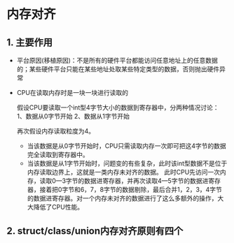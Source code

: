 # 内存对齐

## 1. 主要作用

* 平台原因(移植原因)：不是所有的硬件平台都能访问任意地址上的任意数据的；某些硬件平台只能在某些地址处取某些特定类型的数据，否则抛出硬件异常

* CPU在读取内存时是一块一块进行读取的

  假设CPU要读取一个int型4字节大小的数据到寄存器中，分两种情况讨论：
  1、数据从0字节开始
  2、数据从1字节开始

  再次假设内存读取粒度为4。

  - 当该数据是从0字节开始时，CPU只需读取内存一次即可把这4字节的数据完全读取到寄存器中。
  - 当该数据是从1字节开始时，问题变的有些复杂，此时该int型数据不是位于内存读取边界上，这就是一类内存未对齐的数据。
    此时CPU先访问一次内存，读取0—3字节的数据进寄存器，并再次读取4—5字节的数据进寄存器，接着把0字节和6，7，8字节的数据剔除，最后合并1，2，3，4字节的数据进寄存器。对一个内存未对齐的数据进行了这么多额外的操作，大大降低了CPU性能。

## 2. struct/class/union内存对齐原则有四个

